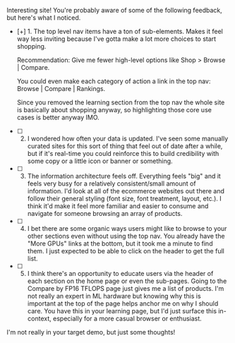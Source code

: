 Interesting site! You're probably aware of some of the following feedback, but here's what I noticed.

- [+] 1. The top level nav items have a ton of sub-elements. Makes it feel way less inviting because I've gotta make a lot more choices to start shopping.

  Recommendation: Give me fewer high-level options like Shop > Browse | Compare.

  You could even make each category of action a link in the top nav: Browse | Compare | Rankings.

  Since you removed the learning section from the top nav the whole site is basically about shopping anyway, so highlighting those core use cases is better anyway IMO.

- [ ] 2. I wondered how often your data is updated. I've seen some manually curated sites for this sort of thing that feel out of date after a while, but if it's real-time you could reinforce this to build credibility with some copy or a little icon or banner or something.

- [ ] 3. The information architecture feels off. Everything feels "big" and it feels very busy for a relatively consistent/small amount of information. I'd look at all of the ecommerce websites out there and follow their general styling (font size, font treatment, layout, etc.). I think it'd make it feel more familiar and easier to consume and navigate for someone browsing an array of products.

- [ ] 4. I bet there are some organic ways users might like to browse to your other sections even without using the top nav. You already have the "More GPUs" links at the bottom, but it took me a minute to find them. I just expected to be able to click on the header to get the full list.

- [ ] 5. I think there's an opportunity to educate users via the header of each section on the home page or even the sub-pages. Going to the Compare by FP16 TFLOPS page just gives me a list of products. I'm not really an expert in ML hardware but knowing why this is important at the top of the page helps anchor me on why I should care. You have this in your learning page, but I'd just surface this in-context, especially for a more casual browser or enthusiast.

I'm not really in your target demo, but just some thoughts!

